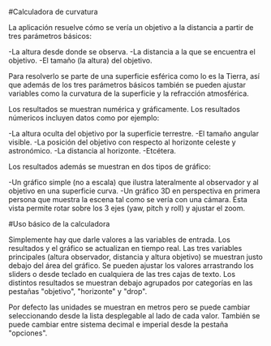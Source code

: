 #Calculadora de curvatura

La aplicación resuelve cómo se vería un objetivo a la distancia a partir de tres parámetros básicos:

-La altura desde donde se observa.
-La distancia a la que se encuentra el objetivo.
-El tamaño (la altura) del objetivo.

Para resolverlo se parte de una superficie esférica como lo es la Tierra, así que además de los tres parámetros básicos también se pueden ajustar variables como la curvatura de la superficie y la refracción atmosférica.

Los resultados se muestran numérica y gráficamente. Los resultados númericos incluyen datos como por ejemplo:

-La altura oculta del objetivo por la superficie terrestre.
-El tamaño angular visible.
-La posición del objetivo con respecto al horizonte celeste y astronómico.
-La distancia al horizonte.
-Etcétera.

Los resultados además se muestran en dos tipos de gráfico:

-Un gráfico simple (no a escala) que ilustra lateralmente al observador y al objetivo en una superficie curva.
-Un gráfico 3D en perspectiva en primera persona que muestra la escena tal como se vería con una cámara. Ésta vista permite rotar sobre los 3 ejes (yaw, pitch y roll) y ajustar el zoom.

#Uso básico de la calculadora

Simplemente hay que darle valores a las variables de entrada. Los resultados y el gráfico se actualizan en tiempo real. Las tres variables principales (altura observador, distancia y altura objetivo) se muestran justo debajo del área del gráfico. Se pueden ajustar los valores arrastrando los sliders o desde teclado en cualquiera de las tres cajas de texto. Los distintos resultados se muestran debajo agrupados por categorías en las pestañas "objetivo", "horizonte" y "drop".

Por defecto las unidades se muestran en metros pero se puede cambiar seleccionando desde la lista desplegable al lado de cada valor. También se puede cambiar entre sistema decimal e imperial desde la pestaña "opciones".
